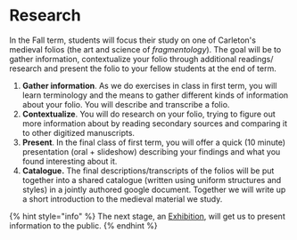 # Research

In the Fall term, students will focus their study on one of Carleton's medieval folios (the art and science of _fragmentology_). The goal will be to gather information, contextualize your folio through additional readings/ research and present the folio to your fellow students at the end of term.&#x20;

1. **Gather information**. As we do exercises in class in first term, you will learn terminology and the means to gather different kinds of information about your folio. You will describe and transcribe a folio.
2. **Contextualize**. You will do research on your folio, trying to figure out more information about by reading secondary sources and comparing it to other digitized manuscripts.
3. **Present**. In the final class of first term, you will offer a quick (10 minute) presentation (oral + slideshow) describing your findings and what you found interesting about it.&#x20;
4. **Catalogue.** The final descriptions/transcripts of the folios will be put together into a shared catalogue (written using uniform structures and styles) in a jointly authored google document. Together we will write up a short introduction to the medieval material we study.&#x20;

{% hint style="info" %}
The next stage, an [Exhibition](../exhibition.md), will get us to present information to the public.
{% endhint %}
